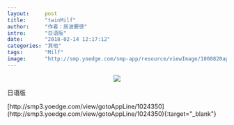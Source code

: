 ```yaml
---
layout:     post
title:      "twinMilf"
author:     "作者：辰波要徳"
intro:      "日语版"
date:       "2018-02-14 12:17:12"
categories: "其他"
tags:       "Milf"
image:      "http://smp.yoedge.com/smp-app/resource/viewImage/1000820appline.png"
---
```

<div style="text-align: center">
<p><img src="http://smp.yoedge.com/smp-app/resource/viewImage/1000820appline.png"/></p>
</div>
<p class="post-meta">
<span>日语版</span>
</p>
[http://smp3.yoedge.com/view/gotoAppLine/1024350](http://smp3.yoedge.com/view/gotoAppLine/1024350){:target="_blank"}


